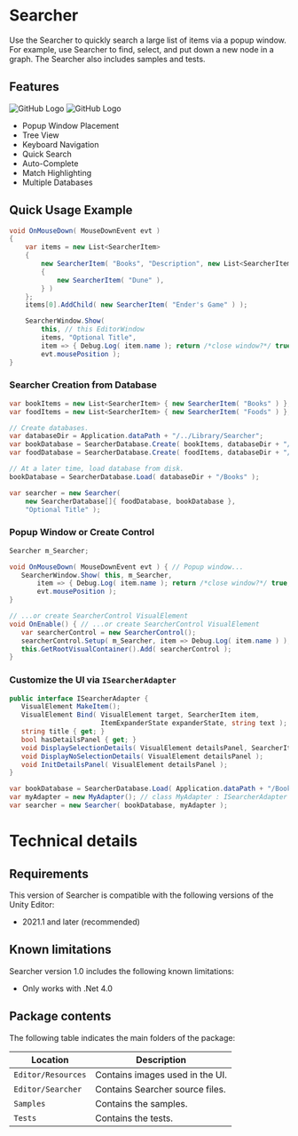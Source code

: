 # Searcher

Use the Searcher to quickly search a large list of items via a popup window. For example, use Searcher to find, select, and put down a new node in a graph. The Searcher also includes samples and tests.

## Features

![GitHub Logo](/Documentation~/images/tree_view.png) ![GitHub Logo](/Documentation~/images/quick_search.png)
* Popup Window Placement
* Tree View
* Keyboard Navigation
* Quick Search
* Auto-Complete
* Match Highlighting
* Multiple Databases

## Quick Usage Example

```csharp
void OnMouseDown( MouseDownEvent evt )
{
    var items = new List<SearcherItem>
    {
        new SearcherItem( "Books", "Description", new List<SearcherItem>()
        {
            new SearcherItem( "Dune" ),
        } )
    };
    items[0].AddChild( new SearcherItem( "Ender's Game" ) );

    SearcherWindow.Show(
        this, // this EditorWindow
        items, "Optional Title",
        item => { Debug.Log( item.name ); return /*close window?*/ true; },
        evt.mousePosition );
}
```

### Searcher Creation from Database

```csharp
var bookItems = new List<SearcherItem> { new SearcherItem( "Books" ) };
var foodItems = new List<SearcherItem> { new SearcherItem( "Foods" ) };

// Create databases.
var databaseDir = Application.dataPath + "/../Library/Searcher";
var bookDatabase = SearcherDatabase.Create( bookItems, databaseDir + "/Books" );
var foodDatabase = SearcherDatabase.Create( foodItems, databaseDir + "/Foods" );

// At a later time, load database from disk.
bookDatabase = SearcherDatabase.Load( databaseDir + "/Books" );

var searcher = new Searcher(
    new SearcherDatabase[]{ foodDatabase, bookDatabase },
    "Optional Title" );
```

### Popup Window or Create Control

```csharp
Searcher m_Searcher;

void OnMouseDown( MouseDownEvent evt ) { // Popup window...
   SearcherWindow.Show( this, m_Searcher,
       item => { Debug.Log( item.name ); return /*close window?*/ true; },
       evt.mousePosition );
}

// ...or create SearcherControl VisualElement
void OnEnable() { // ...or create SearcherControl VisualElement
   var searcherControl = new SearcherControl();
   searcherControl.Setup( m_Searcher, item => Debug.Log( item.name ) );
   this.GetRootVisualContainer().Add( searcherControl );
}
```

### Customize the UI via `ISearcherAdapter`

```csharp
public interface ISearcherAdapter {
   VisualElement MakeItem();
   VisualElement Bind( VisualElement target, SearcherItem item,
                       ItemExpanderState expanderState, string text );
   string title { get; }
   bool hasDetailsPanel { get; }
   void DisplaySelectionDetails( VisualElement detailsPanel, SearcherItem o );
   void DisplayNoSelectionDetails( VisualElement detailsPanel );
   void InitDetailsPanel( VisualElement detailsPanel );
}

var bookDatabase = SearcherDatabase.Load( Application.dataPath + "/Books" );
var myAdapter = new MyAdapter(); // class MyAdapter : ISearcherAdapter
var searcher = new Searcher( bookDatabase, myAdapter );

```

# Technical details
## Requirements

This version of Searcher is compatible with the following versions of the Unity Editor:

* 2021.1 and later (recommended)

## Known limitations

Searcher version 1.0 includes the following known limitations:

* Only works with .Net 4.0

## Package contents

The following table indicates the main folders of the package:

|Location|Description|
|---|---|
|`Editor/Resources`|Contains images used in the UI.|
|`Editor/Searcher`|Contains Searcher source files.|
|`Samples`|Contains the samples.|
|`Tests`|Contains the tests.|
